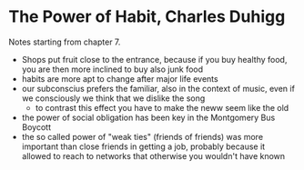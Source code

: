 # The Power of Habit, Charles Duhigg
Notes starting from chapter 7.

- Shops put fruit close to the entrance, because if you buy healthy food, you are then more inclined to buy also junk food
- habits are more apt to change after major life events
- our subconscius prefers the familiar, also in the context of music, even if we consciously we think that we dislike the song
    - to contrast this effect you have to make the neww seem like the old
- the power of social obligation has been key in the Montgomery Bus Boycott
- the so called power of "weak ties" (friends of friends) was more important than close friends in getting a job, probably because it allowed to reach to networks that otherwise you wouldn't have known